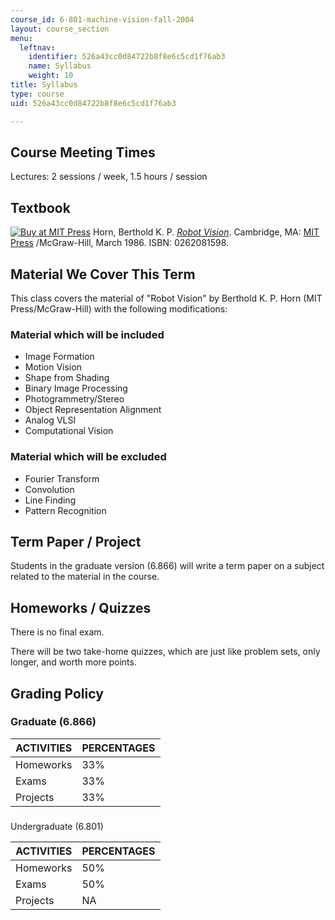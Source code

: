 ```yaml
---
course_id: 6-801-machine-vision-fall-2004
layout: course_section
menu:
  leftnav:
    identifier: 526a43cc0d84722b8f8e6c5cd1f76ab3
    name: Syllabus
    weight: 10
title: Syllabus
type: course
uid: 526a43cc0d84722b8f8e6c5cd1f76ab3

---
```


Course Meeting Times
--------------------

Lectures: 2 sessions / week, 1.5 hours / session

Textbook
--------

[![Buy at MIT Press](/images/mp_logo.gif)](https://mitpress.mit.edu/books/robot-vision) Horn, Berthold K. P. [_Robot Vision_](https://mitpress.mit.edu/books/robot-vision). Cambridge, MA: [MIT Press](https://mitpress.mit.edu/) /McGraw-Hill, March 1986. ISBN: 0262081598.

Material We Cover This Term
---------------------------

This class covers the material of "Robot Vision" by Berthold K. P. Horn (MIT Press/McGraw-Hill) with the following modifications:

### Material which will be included

*   Image Formation
*   Motion Vision
*   Shape from Shading
*   Binary Image Processing
*   Photogrammetry/Stereo
*   Object Representation Alignment
*   Analog VLSI
*   Computational Vision

### Material which will be excluded

*   Fourier Transform
*   Convolution
*   Line Finding
*   Pattern Recognition

Term Paper / Project
--------------------

Students in the graduate version (6.866) will write a term paper on a subject related to the material in the course.

Homeworks / Quizzes
-------------------

There is no final exam.

There will be two take-home quizzes, which are just like problem sets, only longer, and worth more points.

Grading Policy
--------------

### Graduate (6.866)

| ACTIVITIES | PERCENTAGES |
| --- | --- |
| Homeworks | 33% |
| Exams | 33% |
| Projects | 33% 

###   
Undergraduate (6.801)

| ACTIVITIES | PERCENTAGES |
| --- | --- |
| Homeworks | 50% |
| Exams | 50% |
| Projects | NA